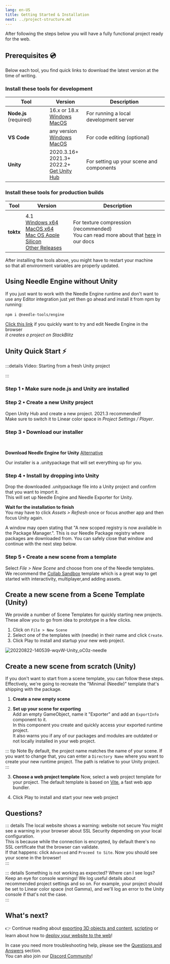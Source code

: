 ```yaml
---
lang: en-US
title: Getting Started & Installation
next: ../project-structure.md
---
```

After following the steps below you will have a fully functional project ready for the web. 


## Prerequisites 💿
Below each tool, you find quick links to download the latest version at the time of writing.  

### Install these tools for development

| Tool | Version | Description |
| -- | -- | -- | 
| **Node.js** (required) | 16.x or 18.x <br>[Windows](https://nodejs.org/dist/v18.16.0/node-v18.16.0-x64.msi) <br/> [MacOS](https://nodejs.org/dist/v18.16.0/node-v18.16.0.pkg)   | For running a local development server
| **VS Code** | any version<br/>[Windows](https://code.visualstudio.com/sha/download?build=stable&os=win32-x64-user) <br/> [MacOS](https://code.visualstudio.com/sha/download?build=stable&os=darwin-universal) | For code editing (optional)  |
| **Unity** | 2020.3.16+ <br/>2021.3+ <br/>2022.2+<br/>[Get Unity Hub](https://unity.com/download) | For setting up your scene and components |
  

  
### Install these tools for production builds  

| Tool | Version | Description |
| -- | -- | -- |
| | | |
| **toktx** | 4.1<br/>[Windows x64](https://fwd.needle.tools/needle-engine/toktx/win) <br/> [MacOS x64](https://fwd.needle.tools/needle-engine/toktx/osx) <br/> [Mac OS Apple Silicon](https://fwd.needle.tools/needle-engine/toktx/osx-silicon) <br/> [Other Releases](https://github.com/KhronosGroup/KTX-Software/releases/tag/v4.1.0-rc3)  | For texture compression (recommended) <br/>You can read more about that [here](./deployment.md#production-builds) in our docs


After installing the tools above, you might have to restart your machine  
so that all environment variables are properly updated.  


## Using Needle Engine without Unity

If you just want to work with the Needle Engine runtime and don't want to use any Editor integration just yet then go ahead and install it from npm by running:   
<br/>
`npm i @needle-tools/engine`  


[Click this link](https://engine.needle.tools/new) if you quickly want to try and edit Needle Engine in the browser   
*it creates a project on StackBlitz*


## Unity Quick Start ⚡

:::details Video: Starting from a fresh Unity project  
<video-embed src="https://www.youtube.com/watch?v=gZX_sqrne8U" limit_height />  

<video-embed src="https://www.youtube.com/watch?v=3dB-d1Jo_Mk" limit_height />
:::

### Step 1 • **Make sure node.js and Unity are installed**

### Step 2 • **Create a new Unity project**  

Open Unity Hub and create a new project. 2021.3 recommended!  
Make sure to switch it to Linear color space in *Project Settings / Player*.
  
### Step 3 • **Download our installer** 
<br/>

<needle-button href="https://engine.needle.tools/downloads/unity"><strong>Download Needle Engine for Unity</strong></needle-button> [Alternative](https://package-installer.glitch.me/v1/installer/needle/com.needle.engine-exporter?registry=https://packages.needle.tools&scope=com.needle&scope=org.khronos)   

Our installer is a .unitypackage that will set everything up for you.  
  
### Step 4 • **Install by dropping into Unity**   
Drop the downloaded .unitypackage file into a Unity project and confirm that you want to import it.  
This will set up Needle Engine and Needle Exporter for Unity.  

**Wait for the installation to finish**  
You may have to click _Assets > Refresh_ once or focus another app and then focus Unity again.  

A window may open stating that "A new scoped registry is now available in the Package Manager.". This is our Needle Package registry where packages are downloaded from. You can safely close that window and continue with the next step below.  

### Step 5 •  **Create a new scene from a template**  
Select _File > New Scene_ and choose from one of the Needle templates.  
We recommend the [Collab Sandbox](https://needle-tiny-starter.glitch.me/) template which is a great way to get started with interactivity, multiplayer,and adding assets.  





## Create a new scene from a Scene Template (Unity)

We provide a number of Scene Templates for quickly starting new projects.  
These allow you to go from idea to prototype in a few clicks.  

1. Click on `File > New Scene`
2. Select one of the templates with (needle) in their name and click `Create`.
3. Click Play to install and startup your new web project.

![20220822-140539-wqvW-Unity_oC0z-needle](https://user-images.githubusercontent.com/2693840/185917275-a147cd90-d515-4086-950d-78358185b1ef.png)

## Create a new scene from scratch (Unity)

If you don't want to start from a scene template, you can follow these steps.  
Effectively, we're going to recreate the "Minimal (Needle)" template that's shipping with the package.  

1. **Create a new empty scene**  

2. **Set up your scene for exporting**   
  Add an empty GameObject, name it "Exporter" and add an `ExportInfo` component to it.  
  In this component you create and quickly access your exported runtime project.  
  It also warns you if any of our packages and modules are outdated or not locally installed in your web project.  

::: tip Note
By default, the project name matches the name of your scene. If you want to change that, you can enter a ``Directory Name`` where you want to create your new runtime project. The path is relative to your Unity project.  
:::
 
3. **Choose a web project template**
  Now, select a web project template for your project. The default template is based on [Vite](https://vitejs.dev/), a fast web app bundler.  

4. Click Play to install and start your new web project

## Questions?
  
::: details The local website shows a warning: website not secure
You might see a warning in your browser about SSL Security depending on your local configuration.  
This is because while the connection is encrypted, by default there's no SSL certificate that the browser can validate.  
If that happens: click ``Advanced`` and ``Proceed to Site``. Now you should see your scene in the browser!  
:::

::: details Something is not working as expected? Where can I see logs?    
Keep an eye for console warnings! We log useful details about recommended project settings and so on. For example, your project should be set to Linear color space (not Gamma), and we'll log an error to the Unity console if that's not the case.  
:::


<!--
## Option 1: Quick Start — Starter Project ⚡
1. **Download or Clone this repository**  
   It's set up with the right packages and settings to get you started right away.  

   _Clone with HTTPS:_ ``https://github.com/needle-tools/needle-engine-support.git``  
   _OR clone with SSH:_ ``git@github.com:needle-tools/needle-engine-support.git``  
   _OR download directly:_ <a href="https://github.com/needle-tools/needle-engine-support/archive/refs/heads/main.zip" target="_blank">Download Repository</a>
   
  
2. **Open the starter project**  
  Open `starter/Needle Engine Starter 2020_3` for a full sandbox project that's ready to run (including a couple of simple example scenes for lightmaps and custom shaders).  
  This is a sandbox builder project! It already comes with multi-player capabilities, and works across mobile, desktop, VR and AR.  

3. **Press Play**  
  Make sure the scene CollaborativeSandbox is open, and press Play! This will automatically do some setup steps and start a local server.  
  Once the setup is complete, a browser window will open, and your project is live.  
  From now on, all changes you do in Unity will be immediately visible in your browser.  

    > **Note**: Your browser might warn you about an untrusted SSL connection. Don't worry, the connection is still encrypted – please click "Advance" if your browser asks you to verify that you're sure you want to visit your server.  

4. **Make it your own**  
  Add assets and components, play around with lighting, add scripts and logic – this is your world now!  
  You can also [publish it on the web for free](#deploy-your-project-to-glitch-) so that others can join you.  
-->

## What's next?

👉 Continue reading about [exporting 3D objects and content](../export.md), [scripting](../scripting.md) or learn about how to [deploy your website to the web](../deployment)!

In case you need more troubleshooting help, please see the [Questions and Answers](../faq.md) section.  
You can also join our [Discord Community](https://discord.needle.tools)!
